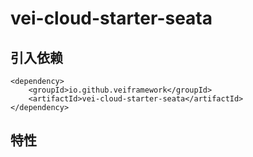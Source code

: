 # vei-cloud-starter-seata
## 引入依赖

    
        
    <dependency>
        <groupId>io.github.veiframework</groupId>
        <artifactId>vei-cloud-starter-seata</artifactId>
    </dependency>
    

## 特性